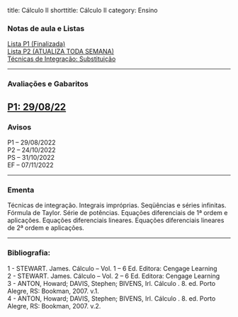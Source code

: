 title: Cálculo II
shorttitle: Cálculo II
category: Ensino

### Notas de aula e Listas
[Lista P1 (Finalizada)]({static}/arquivos/Lista_P1:Calculo_II.pdf)  
[Lista P2 (ATUALIZA TODA SEMANA)]({static}/arquivos/Lista_P2:Calculo_II.pdf)  
[Técnicas de Integração: Substituição]({static}/arquivos/Semana_1:Substituicao.pdf)  

---
### Avaliações e Gabaritos
[P1: 29/08/22]({static}/arquivos/Gabarito_P1_CII.pdf)  
---

### Avisos

P1 – 29/08/2022  
P2 – 24/10/2022  
PS – 31/10/2022  
EF – 07/11/2022

---

### Ementa

Técnicas de integração. Integrais impróprias. Seqüências e séries infinitas. Fórmula
de Taylor. Série de potências. Equações diferenciais de 1ª ordem e aplicações. Equações
diferenciais lineares. Equações diferenciais lineares de 2ª ordem e aplicações.

---

### Bibliografia:
1 - STEWART. James. Cálculo – Vol. 1 – 6 Ed. Editora: Cengage Learning  
2 - STEWART. James. Cálculo – Vol. 2 – 6 Ed. Editora: Cengage Learning  
3 - ANTON, Howard; DAVIS, Stephen; BIVENS, Irl. Cálculo . 8. ed. Porto Alegre, RS: Bookman, 2007. v.1.  
4 - ANTON, Howard; DAVIS, Stephen; BIVENS, Irl. Cálculo . 8. ed. Porto Alegre, RS: Bookman, 2007. v.2.
